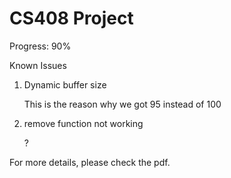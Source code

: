 CS408 Project
==============================

Progress: 90%

Known Issues

1. Dynamic buffer size

    This is the reason why we got 95 instead of 100

2. remove function not working

    ?

For more details, please check the pdf.
